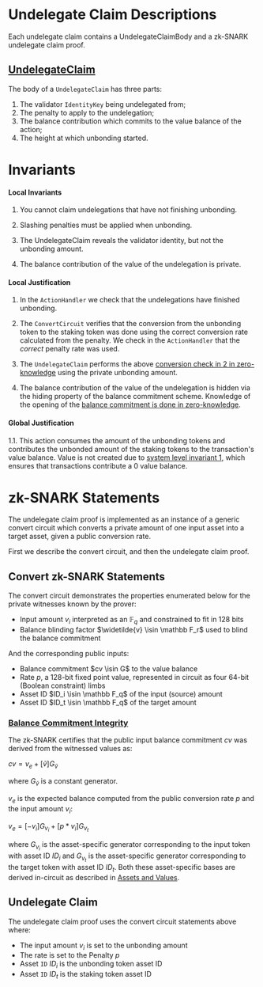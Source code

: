 # Undelegate Claim Descriptions

Each undelegate claim contains a UndelegateClaimBody and a zk-SNARK undelegate claim proof.

## [UndelegateClaim](#undelegateclaim-body)

The body of a `UndelegateClaim` has three parts:

1. The validator `IdentityKey` being undelegated from;
2. The penalty to apply to the undelegation;
3. The balance contribution which commits to the value balance of the action;
4. The height at which unbonding started.

# Invariants

#### Local Invariants

1. You cannot claim undelegations that have not finishing unbonding.

2. Slashing penalties must be applied when unbonding.

3. The UndelegateClaim reveals the validator identity, but not the unbonding amount.

4. The balance contribution of the value of the undelegation is private.

#### Local Justification

1. In the `ActionHandler` we check that the undelegations have finished unbonding.

2. The `ConvertCircuit` verifies that the conversion from the unbonding token to the staking token was done using the correct conversion rate calculated from the penalty. We check in the `ActionHandler` that the _correct_ penalty rate was used.

3. The `UndelegateClaim` performs the above [conversion check in 2 in zero-knowledge](#balance-commitment-integrity) using the private unbonding amount.

4. The balance contribution of the value of the undelegation is hidden via the hiding property of the balance commitment scheme. Knowledge of the opening of the [balance commitment is done in zero-knowledge](#balance-commitment-integrity).

#### Global Justification

1.1. This action consumes the amount of the unbonding tokens and contributes the unbonded amount of the staking tokens to the transaction's value balance. Value is not created due to [system level invariant 1](../../transactions/invariants.md), which ensures that transactions contribute a 0 value balance.

# zk-SNARK Statements

The undelegate claim proof is implemented as an instance of a generic convert circuit which converts a private amount of one input asset into a target asset, given a public conversion rate.

First we describe the convert circuit, and then the undelegate claim proof.

## Convert zk-SNARK Statements

The convert circuit demonstrates the properties enumerated below for the private witnesses known by the prover:

* Input amount $v_i$ interpreted as an $\mathbb F_q$ and constrained to fit in 128 bits
* Balance blinding factor $\widetilde{v} \isin \mathbb F_r$ used to blind the balance commitment

And the corresponding public inputs:

* Balance commitment $cv \isin G$ to the value balance
* Rate $p$, a 128-bit fixed point value, represented in circuit as four 64-bit (Boolean constraint) limbs
* Asset ID $ID_i \isin \mathbb F_q$ of the input (source) amount
* Asset ID $ID_t \isin \mathbb F_q$ of the target amount

### [Balance Commitment Integrity](#balance-commitment-integrity)

The zk-SNARK certifies that the public input balance commitment $cv$ was derived from the witnessed values as:

$cv = v_e + [\widetilde{v}] G_{\widetilde{v}}$

where $G_{\widetilde{v}}$ is a constant generator.

$v_e$ is the expected balance computed from the public conversion rate $p$ and the input
amount $v_i$:

$v_e = [-v_i] G_{v_i} + [p * v_i] G_{v_t}$

where $G_{v_i}$ is the asset-specific generator corresponding to the input
token with asset ID $ID_i$ and $G_{v_t}$ is the asset-specific generator corresponding to the
target token with asset ID $ID_t$. Both these asset-specific bases are derived in-circuit as described in [Assets and Values](../../assets.md).

## Undelegate Claim

The undelegate claim proof uses the convert circuit statements above where:

* The input amount $v_i$ is set to the unbonding amount
* The rate is set to the Penalty $p$
* Asset `ID` $ID_i$ is the unbonding token asset ID
* Asset `ID` $ID_t$ is the staking token asset ID
